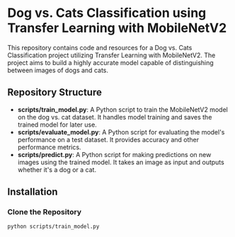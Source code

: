 # Dog vs. Cats Classification using Transfer Learning with MobileNetV2

This repository contains code and resources for a Dog vs. Cats Classification project utilizing Transfer Learning with MobileNetV2. The project aims to build a highly accurate model capable of distinguishing between images of dogs and cats.

## Repository Structure

- **scripts/train_model.py**: A Python script to train the MobileNetV2 model on the dog vs. cat dataset. It handles model training and saves the trained model for later use.
- **scripts/evaluate_model.py**: A Python script for evaluating the model's performance on a test dataset. It provides accuracy and other performance metrics.
- **scripts/predict.py**: A Python script for making predictions on new images using the trained model. It takes an image as input and outputs whether it's a dog or a cat.

## Installation

### Clone the Repository

```bash
python scripts/train_model.py
```




